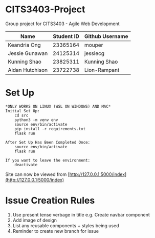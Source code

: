 # CITS3403-Project
Group project for CITS3403 - Agile Web Development

| Name      | Student ID | Github Username |
| ----------- | ----------- | ----------- |
| Keandria Ong | 23365164 | mouper |
| Jessie Gunawan | 24125314 | jessiecg |
| Kunning Shao | 23825311 | Kunning Shao |
| Aidan Hutchison | 23722738  | Lion-Rampant  |


# Set Up
```
*ONLY WORKS ON LINUX (WSL ON WINDOWS) AND MAC*
Initial Set Up:
    cd src
    python3 -m venv env
    source env/bin/activate
    pip install -r requirements.txt
    flask run

After Set Up Has Been Completed Once:
    source env/bin/activate
    flask run

If you want to leave the environment:
    deactivate
```
Site can now be viewed from [http://127.0.0.1:5000/index](http://127.0.0.1:5000/index)


# Issue Creation Rules
1. Use present tense verbage in title e.g. Create navbar component
2. Add image of design
3. List any reusable components + styles being used
4. Reminder to create new branch for issue
